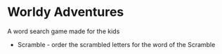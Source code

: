 # Worldy Adventures

A word search game made for the kids
- Scramble - order the scrambled letters for the word of the Scramble